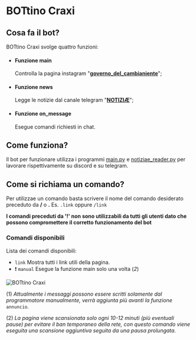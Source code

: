# BOTtino Craxi

## Cosa fa il bot?
BOTtino Craxi svolge quattro funzioni:
* #### Funzione main

  Controlla la pagina instagram "[__governo_del_cambianiente__](https://www.instagram.com/governo_del_cambianiente/)";
* #### Funzione news

  Legge le notizie dal canale telegram "[__NOTIZIÆ__](https://t.me/notiziae)";

* #### Funzione on_message

  Esegue comandi richiesti in chat.

## Come funziona?
Il bot per funzionare utilizza i programmi [main.py](https://github.com/cipryyyy/BOTtino_Craxi/blob/main/main.py) e [notiziae_reader.py](https://github.com/cipryyyy/BOTtino_Craxi/blob/main/notiziae_reader.py) per lavorare rispettivamente su discord e su telegram.

## Come si richiama un comando?
Per utilizzae un comando basta scrivere il nome del comando desiderato preceduto da __/__ o __.__
Es. ```.link``` oppure ```/link```

__I comandi preceduti da '!' non sono utilizzabili da tutti gli utenti dato che possono compromettere il corretto funzionamento del bot__

### Comandi disponibili
Lista dei comandi disponibili:
* ```link``` Mostra tutti i link utili della pagina.
* ❗ ```manual``` Esegue la funzione main solo una volta (_2_)

![BOTtino Craxi](http://subwork.altervista.org/photo_2020-11-28_15-55-53.jpg)

(1) _Attualmente i messaggi possono essere scritti solamente dal programmatore manualmente, verrà aggiunta più avanti la funzione_ ```annuncio```_._

(2) _La pagina viene scansionata solo ogni 10-12 minuti (più eventuali pause) per evitare il ban temporaneo della rete, con questo comando viene eseguita una scansione aggiuntiva seguita da una pausa prolungata._

